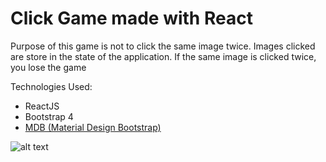 # Click Game made with React

Purpose of this game is not to click the same image twice. 
Images clicked are store in the state of the application.
If the same image is clicked twice, you lose the game

Technologies Used:
- ReactJS
- Bootstrap 4
- [MDB (Material Design Bootstrap)](https://mdbootstrap.com/material-design-for-bootstrap/)

![alt text](https://media.giphy.com/media/ZwEe4GaVUrJ9Z5rc6O/giphy.gif)
